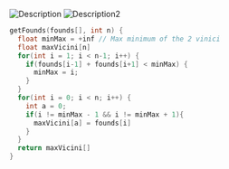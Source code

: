![Description](https://i.imgur.com/0qJqKnu.png)
![Description2](https://i.imgur.com/7I1UNZD.png)
``` c++
getFounds(founds[], int n) {
  float minMax = +inf // Max minimum of the 2 vinici
  float maxVicini[n]
  for(int i = 1; i < n-1; i++) {
    if(founds[i-1] + founds[i+1] < minMax) {
      minMax = i;
    }
  }
  for(int i = 0; i < n; i++) {
    int a = 0;
    if(i != minMax - 1 && i != minMax + 1){
      maxVicini[a] = founds[i]
    }
  }
  return maxVicini[]
}
```